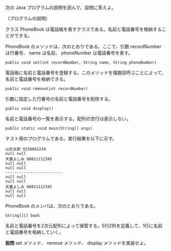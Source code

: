 次の Java プログラムの説明を読んで、設問に答えよ。

〔プログラムの説明〕

クラス PhoneBook は電話帳を表すクラスである。名前と電話番号を格納することができる。

PhoneBook のメソッドは、次のとおりである。ここで、引数 recordNumber は行番号、 name は名前、 phoneNumber は電話番号を表す。

`public void set(int recordNumber, String name, String phoneNumber)`

電話帳に名前と電話番号を登録する。このメソッドを複数回呼ぶことによって、 名前と電話番号を格納できる。

`public void remove(int recordNumber)`

引数に指定した行番号の名前と電話番号を削除する。

`public void display()`

名前と電話番号の一覧を表示する。配列の空行は表示しない。

`public static void main(String[] args)`

テスト用のプログラムである。実行結果を以下に示す。

```
山形太郎 0236661234
null null
天童よしみ 08011112345
null null
null null
-------------------------
null null
null null
天童よしみ 08011112345
null null
null null
```

PhoneBook のメンバは、次のとおりである。

`String[][] book`

名前と電話番号を2次元配列によって保管する。5行2列を定義して、1行に名前と電話番号を格納していく。

**設問** set メソッド、 remove メソッド、 display メソッドを実装せよ。
